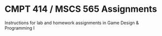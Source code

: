 # CMPT 414 / MSCS 565 Assignments
Instructions for lab and homework assignments in Game Design &amp; Programming I

